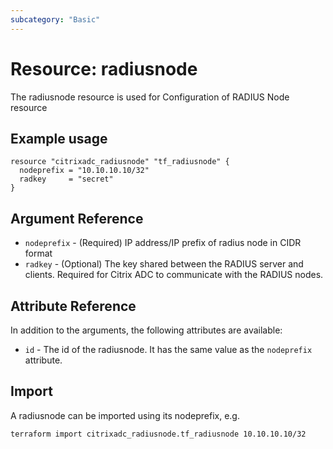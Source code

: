 ```yaml
---
subcategory: "Basic"
---
```


# Resource: radiusnode

The radiusnode resource is used for Configuration of RADIUS Node resource


## Example usage

```hcl
resource "citrixadc_radiusnode" "tf_radiusnode" {
  nodeprefix = "10.10.10.10/32"
  radkey     = "secret"
}
```


## Argument Reference

* `nodeprefix` - (Required) IP address/IP prefix of radius node in CIDR format
* `radkey` - (Optional) The key shared between the RADIUS server and clients.       Required for Citrix ADC to communicate with the RADIUS nodes.


## Attribute Reference

In addition to the arguments, the following attributes are available:

* `id` - The id of the radiusnode. It has the same value as the `nodeprefix` attribute.


## Import

A radiusnode can be imported using its nodeprefix, e.g.

```shell
terraform import citrixadc_radiusnode.tf_radiusnode 10.10.10.10/32
```
